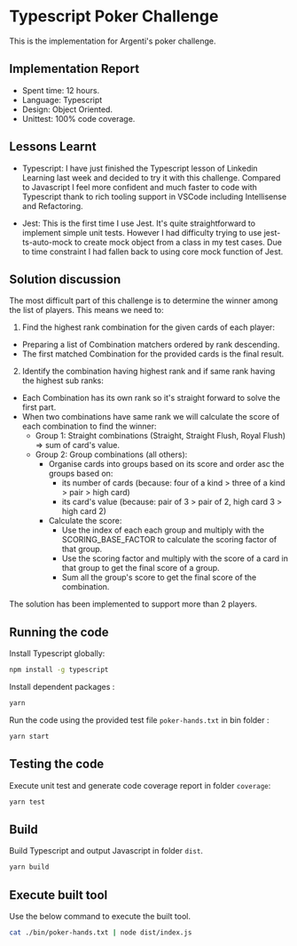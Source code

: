 # Typescript Poker Challenge

This is the implementation for Argenti's poker challenge.

## Implementation Report
- Spent time: 12 hours.
- Language: Typescript
- Design: Object Oriented.
- Unittest: 100% code coverage.

## Lessons Learnt
- Typescript: I have just finished the Typescript lesson of Linkedin Learning last week and decided to try it with this challenge. Compared to Javascript I feel more confident and much faster to code with Typescript thank to rich tooling support in VSCode including Intellisense and Refactoring.

- Jest: This is the first time I use Jest. It's quite straightforward to implement simple unit tests. However I had difficulty trying to use jest-ts-auto-mock to create mock object from a class in my test cases. Due to time constraint I had fallen back to using core mock function of Jest.

## Solution discussion
The most difficult part of this challenge is to determine the winner among the list of players. This means we need to:
1. Find the highest rank combination for the given cards of each player:
- Preparing a list of Combination matchers ordered by rank descending.
- The first matched Combination for the provided cards is the final result.
2. Identify the combination having highest rank and if same rank having the highest sub ranks:
- Each Combination has its own rank so it's straight forward to solve the first part.
- When two combinations have same rank we will calculate the score of each combination to find the winner:
  - Group 1: Straight combinations (Straight, Straight Flush, Royal Flush) => sum of card's value.
  - Group 2: Group combinations (all others):
    - Organise cards into groups based on its score and order asc the groups based on:
      - its number of cards (because: four of a kind > three of a kind > pair > high card)
      - its card's value (because: pair of 3 > pair of 2, high card 3 > high card 2)
    - Calculate the score:
      - Use the index of each each group and multiply with the SCORING_BASE_FACTOR to calculate the scoring factor of that group.
      - Use the scoring factor and multiply with the score of a card in that group to get the final score of a group.
      - Sum all the group's score to get the final score of the combination.

The solution has been implemented to support more than 2 players.
## Running the code

Install Typescript globally:

```bash
npm install -g typescript
```

Install dependent packages :

```bash
yarn
```

Run the code using the provided test file `poker-hands.txt` in bin folder :

```bash
yarn start
```

## Testing the code

Execute unit test and generate code coverage report in folder `coverage`:

```bash
yarn test
```

## Build

Build Typescript and output Javascript in folder `dist`.

```bash
yarn build
```

## Execute built tool

Use the below command to execute the built tool.

```bash
cat ./bin/poker-hands.txt | node dist/index.js
```